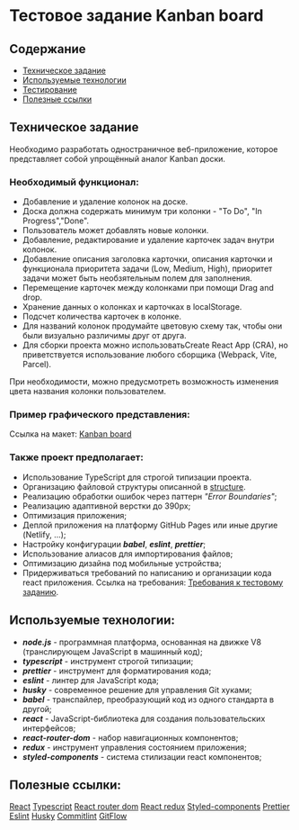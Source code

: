 # Тестовое задание Kanban board

## Содержание

- [Техническое задание](#Техническое-задание)
- [Используемые технологии](#Используемые-технологии)
- [Тестирование](#Тестирование)
- [Полезные ссылки](#Полезные-ссылки)

## Техническое задание

Необходимо разработать одностраничное веб-приложение, которое представляет собой упрощённый аналог Kanban доски.

### Необходимый функционал:

- Добавление и удаление колонок на доске.
- Доска должна содержать минимум три колонки - "To Do", "In Progress","Done".
- Пользователь может добавлять новые колонки.
- Добавление, редактирование и удаление карточек задач внутри колонок.
- Добавление описания заголовка карточки, описания карточки и функционала приоритета задачи (Low, Medium, High), приоритет задачи может быть необзятельным полем для заполнения.
- Перемещение карточек между колонками при помощи Drag and drop.
- Хранение данных о колонках и карточках в localStorage.
- Подсчет количества карточек в колонке.
- Для названий колонок продумайте цветовую схему так, чтобы они были визуально различимы друг от друга.
- Для сборки проекта можно использоватьCreate React App (CRA), но приветствуется использование любого сборщика (Webpack, Vite, Parcel).

При необходимости, можно предусмотреть возможность изменения цвета названия колонки пользователем.

### Пример графического представления:

Ссылка на макет: [Kanban board](https://www.figma.com/design/17N8cjZbDpIwWHoBzQDrOP/Kanban-board?node-id=0-1&p=f&t=08vz0ke7M8naKdvC-0)

### Также проект предполагает:

- Использование TypeScript для строгой типизации проекта.
- Организацию файловой структуры описанной в [structure](https://github.com/mkrivel/structure).
- Реализацию обработки ошибок через паттерн _"Error Boundaries"_;
- Реализацию адаптивной верстки до 390px;
- Оптимизация приложения;
- Деплой приложения на платформу GitHub Pages или иные другие (Netlify, ...);
- Настройку конфигурации **_babel_**, **_eslint_**, **_prettier_**;
- Использование алиасов для импортирования файлов;
- Оптимизацию дизайна под мобильные устройства;
- Придерживаться требований по написанию и организации кода react приложения. Ссылка на требования: [Требования к тестовому заданию](https://github.com/annaprystavka/requirements).

## Используемые технологии:

- **_node.js_** - программная платформа, основанная на движке V8 (транслирующем JavaScript в машинный код);
- **_*typescript*_** - инструмент строгой типизации;
- **_prettier_** - инструмент для форматирования кода;
- **_eslint_** - линтер для JavaScript кода;
- **_husky_** - современное решение для управления Git хуками;
- **_babel_** - транспайлер, преобразующий код из одного стандарта в другой;
- **_react_** - JavaScript-библиотека для создания пользовательских интерфейсов;
- **_react-router-dom_** - набор навигационных компонентов;
- **_redux_** - инструмент управления состоянием приложения;
- **_styled-components_** - система стилизации react компонентов;

## Полезные ссылки:

[React](https://reactjs.org/docs/getting-started.html)
[Typescript](https://www.typescriptlang.org/)
[React router dom](https://reacttraining.com/react-router/web/guides/quick-start)
[React redux](https://react-redux.js.org/introduction/quick-start)
[Styled-components](https://styled-components.com/docs)
[Prettier](https://prettier.io/)
[Eslint](https://eslint.org/)
[Husky](https://typicode.github.io/husky/)
[Commitlint](https://github.com/conventional-changelog/commitlint)
[GitFlow](https://www.atlassian.com/ru/git/tutorials/comparing-workflows/gitflow-workflow)
